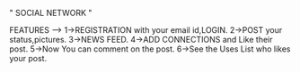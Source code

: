 " SOCIAL NETWORK "
       
FEATURES -->
  1->REGISTRATION with your email id,LOGIN.
  2->POST your status,pictures.
  3->NEWS FEED.
  4->ADD CONNECTIONS and Like their post.
  5->Now You can comment on the post.
  6->See the Uses List who likes your post.


